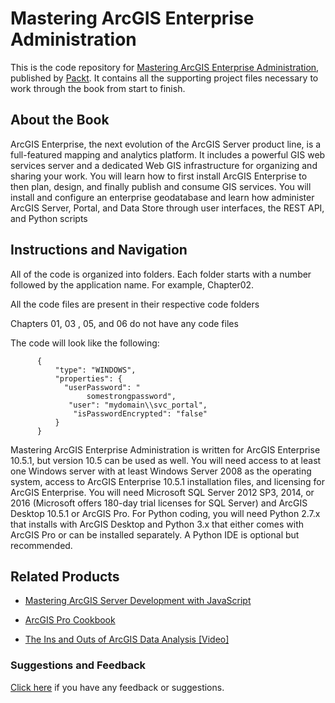 # Mastering ArcGIS Enterprise Administration
This is the code repository for [Mastering ArcGIS Enterprise Administration](https://www.packtpub.com/application-development/mastering-arcgis-enterprise-administration?utm_source=github&utm_medium=repository&utm_campaign=9781788297493), published by [Packt](https://www.packtpub.com/?utm_source=github). It contains all the supporting project files necessary to work through the book from start to finish.
## About the Book
ArcGIS Enterprise, the next evolution of the ArcGIS Server product line, is a full-featured mapping and analytics platform. It includes a powerful GIS web services server and a dedicated Web GIS infrastructure for organizing and sharing your work. You will learn how to first install ArcGIS Enterprise to then plan, design, and finally publish and consume GIS services. You will install and configure an enterprise geodatabase and learn how administer ArcGIS Server, Portal, and Data Store through user interfaces, the REST API, and Python scripts


## Instructions and Navigation
All of the code is organized into folders. Each folder starts with a number followed by the application name. For example, Chapter02.

All the code files are present in their respective code folders

Chapters 01, 03 , 05, and 06 do not have any code files

The code will look like the following:
```
      { 
          "type": "WINDOWS", 
          "properties": { 
            "userPassword": "
                 somestrongpassword", 
             "user": "mydomain\\svc_portal", 
              "isPasswordEncrypted": "false" 
          } 
      } 
```

Mastering ArcGIS Enterprise Administration is written for ArcGIS Enterprise 10.5.1, but version 10.5 can be used as well. You will need access to at least one Windows server with at least Windows Server 2008 as the operating system, access to ArcGIS Enterprise 10.5.1 installation files, and licensing for ArcGIS Enterprise. You will need Microsoft SQL Server 2012 SP3, 2014, or 2016 (Microsoft offers 180-day trial licenses for SQL Server) and ArcGIS Desktop 10.5.1 or ArcGIS Pro. For Python coding, you will need Python 2.7.x that installs with ArcGIS Desktop and Python 3.x that either comes with ArcGIS Pro or can be installed separately. A Python IDE is optional but recommended.

## Related Products
* [Mastering ArcGIS Server Development with JavaScript](https://www.packtpub.com/application-development/mastering-arcgis-server-development-javascript?utm_source=github&utm_medium=repository&utm_campaign=9781784396459)

* [ArcGIS Pro Cookbook](https://www.packtpub.com/application-development/arcgis-pro-cookbook?utm_source=github&utm_medium=repository&utm_campaign=9781788299039)

* [The Ins and Outs of ArcGIS Data Analysis [Video]](https://www.packtpub.com/application-development/ins-and-outs-arcgis-data-analysis-video?utm_source=github&utm_medium=repository&utm_campaign=9781788396219)

### Suggestions and Feedback
[Click here](https://docs.google.com/forms/d/e/1FAIpQLSe5qwunkGf6PUvzPirPDtuy1Du5Rlzew23UBp2S-P3wB-GcwQ/viewform) if you have any feedback or suggestions.
